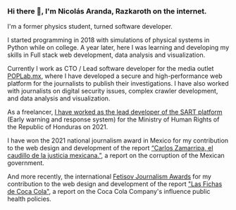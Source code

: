 ### Hi there 👋, I'm Nicolás Aranda, Razkaroth on the internet.

I'm a former physics student, turned software developer.



I started programming in 2018 with simulations of physical systems in Python while on college. A year later, here I was learning and developing my skills in Full stack web development, data analysis and visualization.

Currently I work as CTO / Lead software developer for the media outlet [POPLab.mx](https://poplab.mx), where I have developed a secure and high-performance web platform for the journalists to publish their investigations. I have also worked with journalists on digital security issues, complex crawler development, and data analysis and visualization.

As a freelancer, [I have worked as the lead developer of the SART platform](sart.pdf) (Early warning and response system) for the
Ministry of Human Rights of the Republic of Honduras on 2021.

I have won the 2021 national journalism award in Mexico for my contribution to the web design and development of the report [“Carlos Zamarripa, el caudillo de la justicia mexicana.”](https://elcaudillo.poplab.mx/), a report on the corruption of the Mexican government.

And more recently, the international [Fetisov Journalism Awards](https://fjawards.com/) for my contribution to the web design and development of the report ["Las Fichas de Coca Cola"](https://poplab.mx/especiales/las-fichas-de-coca/), a report on the Coca Cola Company's influence public health policies.
